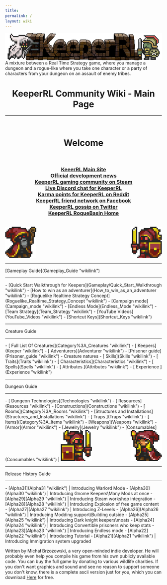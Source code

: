 ```yaml
---
title:
permalink: /
layout: wiki
---
```

<img align="center" src="logo-big.png">
A mixture between a Real Time Strategy game, where you manage a dungeon and a rogue-like where you take one character or a party of characters from your dungeon on an assault of enemy tribes.
<h1 align="center">KeeperRL Community Wiki - Main Page</h1>
<hr>
<br/>
<h1 align="center">Welcome</h1>
<br/>
<h3 align="center">
<a href="http://keeperrl.com/" class="uri">KeeerRL Main Site</a><br/>
<a href="https://keeperrl.com/category/News" class="uri">Official development news</a><br/>
<a href="http://steamcommunity.com/app/329970" class="uri">KeeperRL gaming community on Steam</a><br/>
<a href="https://discord.gg/XZfCCs5" class="uri">Live Discord chat for KeeperRL</a><br/>
<a href="https://www.reddit.com/r/Keeperrl" class="uri">Karma points for KeeperRL on Reddit</a><br/>
<a href="https://www.facebook.com/keeperrl" class="uri">KeeperRL friend network on Facebook</a><br/>
<a href="https://twitter.com/keeperRL" class="uri">KeeperRL gossip on Twitter</a><br/>
<a href="http://www.roguebasin.com/index.php?title=KeeperRL" class="uri">KeeperRL RogueBasin Home</a>
</h3>

<br/>
<img src="Keeper_east.png" title="fig:\Keeper_east.png" alt="Keeper_east.png" width="100" />
<img src="Keeper_knight_female_west.png" title="fig:\Keeper_knight_female_west.png" align="right" alt="Keeper_knight_female_west.png" width="100" />
<br/>

<hr>
[Gameplay Guide](Gameplay_Guide "wikilink")                                 
<hr>
-   [Quick Start Walkthrough for Keepers](Gameplay/Quick_Start_Walkthrough "wikilink")
-   [How to win as an adventurer](How_to_win_as_an_adventurer "wikilink")
-   [Roguelike Realtime Strategy Concept](Roguelike_Realtime_Strategy_Concept "wikilink")
-   [Campaign mode](Campaign_mode "wikilink")
-   [Endless Mode](Endless_Mode "wikilink") 
-   [Team Strategy](Team_Strategy "wikilink")
-   [YouTube Videos](YouTube_Videos "wikilink")
-   [Shortcut Keys](Shortcut_Keys "wikilink")

<hr>
Creature Guide
<hr>
-   [ Full List Of Creatures](Category%3A_Creatures "wikilink")               
-   [ Keepers](Keeper "wikilink")                                          
-   [ Adventurers](Adventurer "wikilink")                                  
-   [Prisoner guide](Prisoner_guide "wikilink")                                
-   Creature natures                                                           
    -   [ Skills](Skills "wikilink")                                          
    -   [ Traits](Traits "wikilink")                                          
    -   [ Characteristics](Characteristics "wikilink")                        
    -   [ Spells](Spells "wikilink")                                          
    -   [ Attributes ](Attributes "wikilink")                                 
    -   [ Experience ](Experience "wikilink")

<hr>
Dungeon Guide
<hr>
-   [ Dungeon Technologies](Technologies "wikilink")                                               
-   [ Resources](Resources "wikilink")                                                              
-   [Constructions](Constructions "wikilink")                                                        
   -   [ Rooms](Category%3A_Rooms "wikilink")                                                       
        -   [Structures and Installations](Structures_and_Installations "wikilink")                      
       -   [ Traps ](Traps "wikilink")                                                                 
   -   [ Items](Category%3A_Items "wikilink")                                                           
       -   [Weapons](Weapons "wikilink")                                                                
       -   [Armor](Armor "wikilink")                                                                    
       -   [Jewelry](Jewelry "wikilink")                                                                
       -   [Consumables](Consumables "wikilink")                                                        |

<img src="Keeper_knight_east.png" title="fig:\Keeper knight" alt="Keeper_knight_east.png" width="100" />
<img src="Keeper_female_west.png" title="fig:\Keeper female" align="right" alt="Keeper_female_west.png" width="100" />

<hr>
Release History Guide
<hr>
-   [Alpha31](Alpha31 "wikilink") | Introducing Warlord Mode
-   [Alpha30](Alpha30 "wikilink") | Introducing Gnome Keepers\Many Mods at once
-   [Alpha29](Alpha29 "wikilink") | Introducing Steam workshop integration
-   [Alpha28](Alpha28 "wikilink") | Introducing Explosion of free game content
-   [Alpha27](Alpha27 "wikilink") | Introducing  Z-Levels
-   [Alpha26](Alpha26 "wikilink") | Introducing  Modding support\Building outside
-   [Alpha25](Alpha25 "wikilink") | Introducing  Dark knight keepers\moats
-   [Alpha24](Alpha24 "wikilink") | Introducing  Convertible prisoners who keep stats
-   [Alpha23](Alpha23 "wikilink") | Introducing  Endless mode
-   [Alpha22](Alpha22 "wikilink") | Introducing  Tutorial
-   [Alpha21](Alpha21 "wikilink") | Introducing  Immigration system upgraded


Written by Michał Brzozowski, a very open-minded indie developer. He will probably even help you compile his game from his own publicly available code. You can buy the full game by donating to various wildlife charities. If you don't want graphics and sound and see no reason to support someone you don't know, there is a complete ascii version just for you, which you can download <a href="https://keeperrl.com/download/" class="uri">Here</a> for free.
